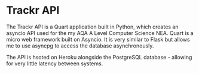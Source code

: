 # Trackr API
The Trackr API is a Quart application built in Python, which creates an asyncio API used for the my AQA A Level Computer Science NEA. Quart is a micro web framework built on Asyncio. It is very similar to Flask but allows me to use asyncpg to access the database asynchronously.

The API is hsoted on Heroku alongside the PostgreSQL database - allowing for very little latency between systems.
